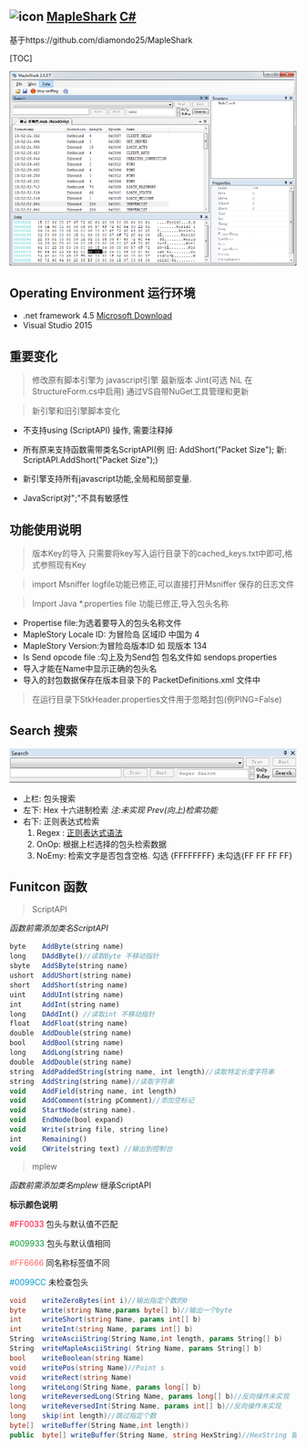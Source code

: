 ## ![icon](Shark.ico) [MapleShark](https://git.oschina.net/zh3305/MapleShark-master)  [C#](https://git.oschina.net/languages/C%23) 



基于https://github.com/diamondo25/MapleShark

[TOC]

![Main](Prv.png)

## **Operating Environment 运行环境**
+ .net framework 4.5 [Microsoft Download](https://www.microsoft.com/zh-cn/download/details.aspx?id=30653)
+ Visual Studio 2015

## **重要变化**

> 修改原有脚本引擎为 javascript引擎 最新版本 Jint(可选 NiL 在StructureForm.cs中启用) 通过VS自带NuGet工具管理和更新


> 新引擎和旧引擎脚本变化

- 不支持using (ScriptAPI) 操作, 需要注释掉


- 所有原来支持函数需带类名ScriptAPI(例 旧: AddShort("Packet Size"); 新: ScriptAPI.AddShort("Packet Size");)


- 新引擎支持所有javascript功能,全局和局部变量.


- JavaScript对";"不具有敏感性

## **功能使用说明**

> 版本Key的导入 只需要将key写入运行目录下的cached_keys.txt中即可,格式参照现有Key



> import Msniffer logfile功能已修正,可以直接打开Msniffer 保存的日志文件


> Import Java *.properties file 功能已修正,导入包头名称

- Propertise file:为选着要导入的包头名称文件
- MapleStory Locale ID: 为冒险岛  区域ID 中国为 4
- MapleStory  Version:为冒险岛版本ID 如 现版本 134
- Is Send opcode file :勾上及为Send包 包名文件如 sendops.properties
- 导入才能在Name中显示正确的包头名
- 导入的封包数据保存在版本目录下的 PacketDefinitions.xml 文件中

> 在运行目录下StkHeader.properties文件用于忽略封包(例PING=False)


## **Search 搜索**
![Search](Prv1.png)
- 上栏:   包头搜索
- 左下:   Hex 十六进制检索  *注:未实现 Prev(向上)检索功能*
- 右下:   正则表达式检索
    1. Regex : [正则表达式语法](https://msdn.microsoft.com/zh-cn/library/ae5bf541(v=vs.100).aspx)
    2. OnOp:  根据上栏选择的包头检索数据
    3. NoEmy: 检索文字是否包含空格. 勾选 {FFFFFFFF} 未勾选{FF FF FF FF}


## **Funitcon 函数**

> ScriptAPI


*函数前需添加类名ScriptAPI*

```javascript
byte 	AddByte(string name)  
long 	DAddByte()//读取Byte 不移动指针
sbyte 	AddSByte(string name)
ushort 	AddUShort(string name)
short 	AddShort(string name)
uint 	AddUInt(string name)
int 	AddInt(string name)
long 	DAddInt() //读取int 不移动指针
float 	AddFloat(string name)
double 	AddDouble(string name)
bool 	AddBool(string name)
long 	AddLong(string name)
double 	AddDouble(string name)
string 	AddPaddedString(string name, int length)//读取特定长度字符串
string 	AddString(string name)//读取字符串
void 	AddField(string name, int length)
void 	AddComment(string pComment)//添加空标记
void 	StartNode(string name).
void 	EndNode(bool expand)
void 	Write(string file, string line)
int 	Remaining()
void 	CWrite(string text) //输出到控制台
```


> mplew 


*函数前需添加类名mplew*  继承ScriptAPI


**标示颜色说明**

<font color=#FF0033 >#FF0033</font> 包头与默认值不匹配

<font color=#009933 >#009933</font> 包头与默认值相同

<font color=#FF6666 >#FF6666</font> 同名称标签值不同

<font color=#0099CC >#0099CC</font> 未检查包头

```c#
void    writeZeroBytes(int i)//输出指定个数的0
byte    write(string Name,params byte[] b)//输出一个byte
int     writeShort(string Name, params int[] b)
int     writeInt(string Name, params int[] b)
String  writeAsciiString(String Name,int length, params String[] b)
String  writeMapleAsciiString( String Name, params String[] b)
bool    writeBoolean(string Name)
void    writePos(string Name)//Point s
void    writeRect(string Name)
long    writeLong(String Name, params long[] b)
long    writeReversedLong(String Name, params long[] b)//反向操作未实现
long    writeReversedInt(String Name, params int[] b)//反向操作未实现
long    skip(int length)//跳过指定个数
byte[]  writeBuffer(String Name,int length))
public  byte[] writeBuffer(String Name, string HexString)//HexString 冒险岛hex String
```